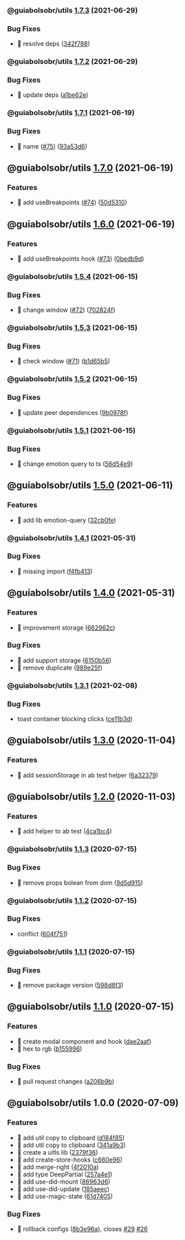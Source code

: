 ### @guiabolsobr/utils [1.7.3](https://github.com/GuiaBolso/pink-lemonade-web/compare/@guiabolsobr/utils@1.7.2...@guiabolsobr/utils@1.7.3) (2021-06-29)


### Bug Fixes

* 🐛 resolve deps ([342f788](https://github.com/GuiaBolso/pink-lemonade-web/commit/342f7883c3ae81cfa61162c385cb40fa1841b5bd))

### @guiabolsobr/utils [1.7.2](https://github.com/GuiaBolso/pink-lemonade-web/compare/@guiabolsobr/utils@1.7.1...@guiabolsobr/utils@1.7.2) (2021-06-29)

### Bug Fixes

- 🐛 update deps ([a1be62e](https://github.com/GuiaBolso/pink-lemonade-web/commit/a1be62e73693c76de5a3e7ab6e4e9ac8ba6911b3))

### @guiabolsobr/utils [1.7.1](https://github.com/GuiaBolso/pink-lemonade-web/compare/@guiabolsobr/utils@1.7.0...@guiabolsobr/utils@1.7.1) (2021-06-19)

### Bug Fixes

- 🐛 name ([#75](https://github.com/GuiaBolso/pink-lemonade-web/issues/75)) ([93a53d6](https://github.com/GuiaBolso/pink-lemonade-web/commit/93a53d6e65f390910407a604d97911fee5dc4c10))

## @guiabolsobr/utils [1.7.0](https://github.com/GuiaBolso/pink-lemonade-web/compare/@guiabolsobr/utils@1.6.0...@guiabolsobr/utils@1.7.0) (2021-06-19)

### Features

- 🎸 add useBreakpoints ([#74](https://github.com/GuiaBolso/pink-lemonade-web/issues/74)) ([50d5310](https://github.com/GuiaBolso/pink-lemonade-web/commit/50d53102755db21811b2a751e3d1ae3b01773b31))

## @guiabolsobr/utils [1.6.0](https://github.com/GuiaBolso/pink-lemonade-web/compare/@guiabolsobr/utils@1.5.4...@guiabolsobr/utils@1.6.0) (2021-06-19)

### Features

- 🎸 add useBreakpoints hook ([#73](https://github.com/GuiaBolso/pink-lemonade-web/issues/73)) ([0bedb9d](https://github.com/GuiaBolso/pink-lemonade-web/commit/0bedb9dcedeef12667b0f6c523f45e367551dead))

### @guiabolsobr/utils [1.5.4](https://github.com/GuiaBolso/pink-lemonade-web/compare/@guiabolsobr/utils@1.5.3...@guiabolsobr/utils@1.5.4) (2021-06-15)

### Bug Fixes

- 🐛 change window ([#72](https://github.com/GuiaBolso/pink-lemonade-web/issues/72)) ([702824f](https://github.com/GuiaBolso/pink-lemonade-web/commit/702824f099d70443044b7c98c2388ffb66b630ab))

### @guiabolsobr/utils [1.5.3](https://github.com/GuiaBolso/pink-lemonade-web/compare/@guiabolsobr/utils@1.5.2...@guiabolsobr/utils@1.5.3) (2021-06-15)

### Bug Fixes

- 🐛 check window ([#71](https://github.com/GuiaBolso/pink-lemonade-web/issues/71)) ([b1d65b5](https://github.com/GuiaBolso/pink-lemonade-web/commit/b1d65b50bc5cfd35f672475a0629f10b65ce08c6))

### @guiabolsobr/utils [1.5.2](https://github.com/GuiaBolso/pink-lemonade-web/compare/@guiabolsobr/utils@1.5.1...@guiabolsobr/utils@1.5.2) (2021-06-15)

### Bug Fixes

- 🐛 update peer dependences ([9b0978f](https://github.com/GuiaBolso/pink-lemonade-web/commit/9b0978fd5576832997f967c3858ba99f50f75a55))

### @guiabolsobr/utils [1.5.1](https://github.com/GuiaBolso/pink-lemonade-web/compare/@guiabolsobr/utils@1.5.0...@guiabolsobr/utils@1.5.1) (2021-06-15)

### Bug Fixes

- 🐛 change emotion query to ts ([56d54e9](https://github.com/GuiaBolso/pink-lemonade-web/commit/56d54e959107992d4a3f4d9a3fa154068ce7ebb8))

## @guiabolsobr/utils [1.5.0](https://github.com/GuiaBolso/pink-lemonade-web/compare/@guiabolsobr/utils@1.4.1...@guiabolsobr/utils@1.5.0) (2021-06-11)

### Features

- 🎸 add lib emotion-query ([32cb0fe](https://github.com/GuiaBolso/pink-lemonade-web/commit/32cb0fe8aaf619ff78a6f65a88c62c094ca3f8b6))

### @guiabolsobr/utils [1.4.1](https://github.com/GuiaBolso/pink-lemonade-web/compare/@guiabolsobr/utils@1.4.0...@guiabolsobr/utils@1.4.1) (2021-05-31)

### Bug Fixes

- 🐛 missing import ([f4fb413](https://github.com/GuiaBolso/pink-lemonade-web/commit/f4fb413b3c60409abd89980c50e882116955710a))

## @guiabolsobr/utils [1.4.0](https://github.com/GuiaBolso/pink-lemonade-web/compare/@guiabolsobr/utils@1.3.1...@guiabolsobr/utils@1.4.0) (2021-05-31)

### Features

- 🎸 improvement storage ([662962c](https://github.com/GuiaBolso/pink-lemonade-web/commit/662962c5b598aefc58890773f5cb074f00a77181))

### Bug Fixes

- 🐛 add support storage ([6150b56](https://github.com/GuiaBolso/pink-lemonade-web/commit/6150b56970e6e8fc94a40d455a242d5c0cd21c90))
- 🐛 remove duplicate ([989e25f](https://github.com/GuiaBolso/pink-lemonade-web/commit/989e25fa0ef62c76a51fa1fac6484867f85dd23e))

### @guiabolsobr/utils [1.3.1](https://github.com/GuiaBolso/pink-lemonade-web/compare/@guiabolsobr/utils@1.3.0...@guiabolsobr/utils@1.3.1) (2021-02-08)

### Bug Fixes

- toast container blocking clicks ([ce11b3d](https://github.com/GuiaBolso/pink-lemonade-web/commit/ce11b3d9eb678c978524b28790a7b462ce088f8a))

## @guiabolsobr/utils [1.3.0](https://github.com/GuiaBolso/pink-lemonade-web/compare/@guiabolsobr/utils@1.2.0...@guiabolsobr/utils@1.3.0) (2020-11-04)

### Features

- 🎸 add sessionStorage in ab test helper ([6a32379](https://github.com/GuiaBolso/pink-lemonade-web/commit/6a3237997f7fda6cd598c52f1a233678bcafe19b))

## @guiabolsobr/utils [1.2.0](https://github.com/GuiaBolso/pink-lemonade-web/compare/@guiabolsobr/utils@1.1.3...@guiabolsobr/utils@1.2.0) (2020-11-03)

### Features

- 🎸 add helper to ab test ([4ca1bc4](https://github.com/GuiaBolso/pink-lemonade-web/commit/4ca1bc43dbd09eff8ce676e16a7991cd199cda26))

### @guiabolsobr/utils [1.1.3](https://github.com/GuiaBolso/pink-lemonade-web/compare/@guiabolsobr/utils@1.1.2...@guiabolsobr/utils@1.1.3) (2020-07-15)

### Bug Fixes

- 🐛 remove props bolean from dom ([9d5d915](https://github.com/GuiaBolso/pink-lemonade-web/commit/9d5d915e3c9255941e21557cca756b30f88440d7))

### @guiabolsobr/utils [1.1.2](https://github.com/GuiaBolso/pink-lemonade-web/compare/@guiabolsobr/utils@1.1.1...@guiabolsobr/utils@1.1.2) (2020-07-15)

### Bug Fixes

- conflict ([604f751](https://github.com/GuiaBolso/pink-lemonade-web/commit/604f751fe5391e26666f79743fe803bdb1e64f4f))

### @guiabolsobr/utils [1.1.1](https://github.com/GuiaBolso/pink-lemonade-web/compare/@guiabolsobr/utils@1.1.0...@guiabolsobr/utils@1.1.1) (2020-07-15)

### Bug Fixes

- 🐛 remove package version ([598d8f3](https://github.com/GuiaBolso/pink-lemonade-web/commit/598d8f307cdec73894d066c9d30db1dbed2b3941))

## @guiabolsobr/utils [1.1.0](https://github.com/GuiaBolso/pink-lemonade-web/compare/@guiabolsobr/utils@1.0.0...@guiabolsobr/utils@1.1.0) (2020-07-15)

### Features

- 🎸 create modal component and hook ([dae2aaf](https://github.com/GuiaBolso/pink-lemonade-web/commit/dae2aafb3c620ce64d998264fa07182647785b0c))
- 🎸 hex to rgb ([b155996](https://github.com/GuiaBolso/pink-lemonade-web/commit/b155996e915c6299b485dd762bc53781b3051109))

### Bug Fixes

- 🐛 pull request changes ([a206b9b](https://github.com/GuiaBolso/pink-lemonade-web/commit/a206b9b4e1e3871eed8bf0daf9f47afe48809d93))

## @guiabolsobr/utils 1.0.0 (2020-07-09)

### Features

- :rocket: add util copy to clipboard ([d184f85](https://github.com/GuiaBolso/pink-lemonade-web/commit/d184f856a92a8187a4d5a25863cec34e1df949cf))
- :rocket: add util copy to clipboard ([341a9b3](https://github.com/GuiaBolso/pink-lemonade-web/commit/341a9b357599bb21573f5ba66ec6e77cb712f18f))
- :rocket: create a uitls lib ([2379f36](https://github.com/GuiaBolso/pink-lemonade-web/commit/2379f363980bd7cd114b58507ad1beea6287e964))
- 🎸 add create-store-hooks ([c660e96](https://github.com/GuiaBolso/pink-lemonade-web/commit/c660e96923926745f11abf2d2acb2b8b7854a900))
- 🎸 add merge-right ([4f2010a](https://github.com/GuiaBolso/pink-lemonade-web/commit/4f2010acc0ca80161bc9c7d3b4152e31a6bfbbe7))
- 🎸 add type DeepPartial ([257a4e1](https://github.com/GuiaBolso/pink-lemonade-web/commit/257a4e1794d03bae5ee5c83f669b9e1d99190da5))
- 🎸 add use-did-mount ([86963d6](https://github.com/GuiaBolso/pink-lemonade-web/commit/86963d64a6ba5d263941a33831b670ad07da5016))
- 🎸 add use-did-update ([185aeec](https://github.com/GuiaBolso/pink-lemonade-web/commit/185aeecd6ea55fbd9318877f6a519503b3c6a40a))
- 🎸 add use-magic-state ([61d7405](https://github.com/GuiaBolso/pink-lemonade-web/commit/61d7405ca18910350245abe2b19fa4778a1596ae))

### Bug Fixes

- 🐛 rollback configs ([8b3e96a](https://github.com/GuiaBolso/pink-lemonade-web/commit/8b3e96a83fa9530558b30d332aa35b124b1146a8)), closes [#29](https://github.com/GuiaBolso/pink-lemonade-web/issues/29) [#26](https://github.com/GuiaBolso/pink-lemonade-web/issues/26)
